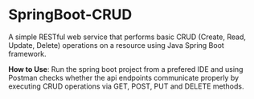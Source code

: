 # SpringBoot-CRUD
A simple RESTful web service that performs basic CRUD (Create, Read, Update, Delete) operations on a resource using Java Spring Boot framework.

**How to Use**: 
Run the spring boot project from a prefered IDE and using Postman checks whether the api endpoints communicate properly by executing CRUD operations via GET, POST, PUT and DELETE methods.

